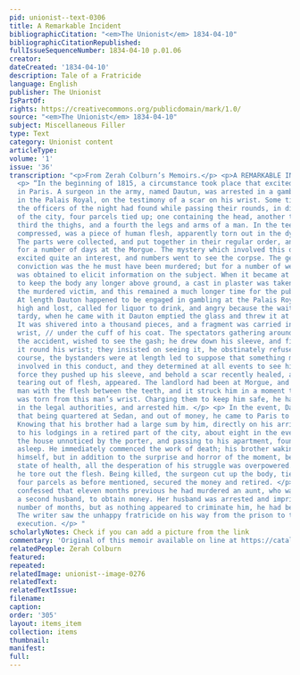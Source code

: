 ```yaml
---
pid: unionist--text-0306
title: A Remarkable Incident
bibliographicCitation: "<em>The Unionist</em> 1834-04-10"
bibliographicCitationRepublished: 
fullIssueSequenceNumber: 1834-04-10 p.01.06
creator: 
dateCreated: '1834-04-10'
description: Tale of a Fratricide
language: English
publisher: The Unionist
IsPartOf: 
rights: https://creativecommons.org/publicdomain/mark/1.0/
source: "<em>The Unionist</em> 1834-04-10"
subject: Miscellaneous Filler
type: Text
category: Unionist content
articleType: 
volume: '1'
issue: '36'
transcription: "<p>From Zerah Colburn’s Memoirs.</p> <p>A REMARKABLE INCIDENT.</p>
  <p> “In the beginning of 1815, a circumstance took place that excited much interest
  in Paris. A surgeon in the army, named Dautun, was arrested in a gambling house,
  in the Palais Royal, on the testimony of a scar on his wrist. Some time previous,
  the officers of the night had found while passing their rounds, in different parts
  of the city, four parcels tied up; one containing the head, another the trunk, a
  third the thighs, and a fourth the legs and arms of a man. In the teeth, tightly
  compressed, was a piece of human flesh, apparently torn out in the dying struggle.
  The parts were collected, and put together in their regular order, and exhibited
  for a number of days at the Morgue. The mystery which involved this dark transaction
  excited quite an interest, and numbers went to see the corpse. The general and only
  conviction was the he must have been murdered; but for a number of weeks no clue
  was obtained to elicit information on the subject. When it became at length improper
  to keep the body any longer above ground, a cast in plaster was taken, fully representing
  the murdered victim, and this remained a much longer time for the public to see.
  At length Dauton happened to be engaged in gambling at the Palais Royal; he played
  high and lost, called for liquor to drink, and angry because the waiter was somewhat
  tardy, when he came with it Dauton emptied the glass and threw it at the waiter.
  It was shivered into a thousand pieces, and a fragment was carried into Dautun’s
  wrist, // under the cuff of his coat. The spectators gathering around, and learning
  the accident, wished to see the gash; he drew down his sleeve, and firmly pressed
  it round his wrist; they insisted on seeing it, he obstinately refused. By this
  course, the bystanders were at length led to suppose that something mysterious was
  involved in this conduct, and they determined at all events to see his wrist. By
  force they pushed up his sleeve, and behold a scar recently healed, as if made by
  tearing out of flesh, appeared. The landlord had been at Morgue, and seen the murdered
  man with the flesh between the teeth, and it struck him in a moment that the flesh
  was torn from this man’s wrist. Charging them to keep him safe, he hastened to call
  in the legal authorities, and arrested him. </p> <p> In the event, Dautun confessed
  that being quartered at Sedan, and out of money, he came to Paris to try some adventure.
  Knowing that his brother had a large sum by him, directly on his arrival, he went
  to his lodgings in a retired part of the city, about eight in the evening. He entered
  the house unnoticed by the porter, and passing to his apartment, found his brother
  asleep. He immediately commenced the work of death; his brother waking up defended
  himself, but in addition to the surprise and horror of the moment, being in a feeble
  state of health, all the desperation of his struggle was overpowered. In the scuffle
  he tore out the flesh. Being killed, the surgeon cut up the body, tied it up in
  four parcels as before mentioned, secured the money and retired. </p> <p> He also
  confessed that eleven months previous he had murdered an aunt, who was living with
  a second husband, to obtain money. Her husband was arrested and imprisoned for a
  number of months, but as nothing appeared to criminate him, he had been discharged.
  The writer saw the unhappy fratricide on his way from the prison to the place of
  execution. </p> "
scholarlyNotes: Check if you can add a picture from the link
commentary: 'Original of this memoir available on line at https://catalog.hathitrust.org/api/volumes/oclc/3394328.html '
relatedPeople: Zerah Colburn
featured: 
repeated: 
relatedImage: unionist--image-0276
relatedText: 
relatedTextIssue: 
filename: 
caption: 
order: '305'
layout: items_item
collection: items
thumbnail: 
manifest: 
full: 
---
```

